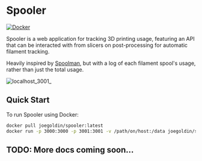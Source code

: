 # Spooler
[![Docker](https://img.shields.io/docker/image-size/joegoldin/spooler/latest)](https://hub.docker.com/r/joegoldin/spooler)

Spooler is a web application for tracking 3D printing usage, featuring an API that can be interacted with from slicers on post-processing for automatic filament tracking.

Heavily inspired by [Spoolman](https://github.com/Donkie/Spoolman), but with a log of each filament spool's usage, rather than just the total usage.

![localhost_3001_](https://github.com/joegoldin/spooler/assets/1571956/db1a2417-056d-45db-9bba-0d3869e9bd17)

## Quick Start

To run Spooler using Docker:

```bash
docker pull joegoldin/spooler:latest
docker run -p 3000:3000 -p 3001:3001 -v /path/on/host:/data joegoldin/spooler
```

## TODO: More docs coming soon...

